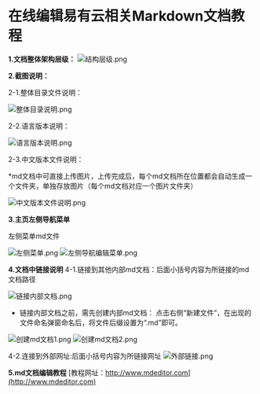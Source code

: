 # 在线编辑易有云相关Markdown文档教程
**1.文档整体架构层级：**
![结构层级.png](./Markdown编辑教程/结构层级.png)

**2.截图说明：**

2-1.整体目录文件说明：

![整体目录说明.png](./Markdown编辑教程/整体目录说明.png)

2-2.语言版本说明：

![语言版本说明.png](./Markdown编辑教程/语言版本说明.png)

2-3.中文版本文件说明：

*md文档中可直接上传图片，上传完成后，每个md文档所在位置都会自动生成一个文件夹，单独存放图片（每个md文档对应一个图片文件夹）

![中文版本文件说明.png](./Markdown编辑教程/中文版本文件说明.png)

**3.主页左侧导航菜单**

左侧菜单md文件

![左侧菜单.png](./Markdown编辑教程/左侧菜单.png)
![左侧导航编辑菜单.png](./Markdown编辑教程/左侧导航编辑菜单.png)

**4.文档中链接说明**
4-1.链接到其他内部md文档：后面小括号内容为所链接的md文档路径

![链接内部文档.png](./Markdown编辑教程/链接内部文档.png)

* 链接内部文档之前，需先创建内部md文档： 点击右侧“新建文件”，在出现的文件命名弹窗命名后，将文件后缀设置为“.md”即可。

![创建md文档1.png](./Markdown编辑教程/创建md文档1.png)
![创建md文档2.png](./Markdown编辑教程/创建md文档2.png)

4-2.连接到外部网址:后面小括号内容为所链接网址
![外部链接.png](./Markdown编辑教程/外部链接.png)

**5.md文档编辑教程**
[教程网址：http://www.mdeditor.com](http://www.mdeditor.com) 